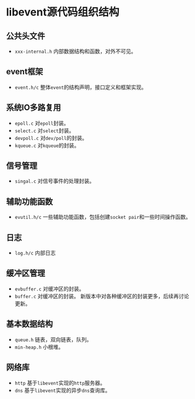 # libevent源代码组织结构
## 公共头文件
* `xxx-internal.h` 内部数据结构和函数，对外不可见。

## event框架
* `event.h/c` 整体`event`的结构声明，接口定义和框架实现。

## 系统IO多路复用
* `epoll.c` 对`epoll`封装。
* `select.c` 对`select`封装。
* `devpoll.c` 对`dev/poll`的封装。
* `kqueue.c` 对`kqueue`的封装。

## 信号管理
* `singal.c` 对信号事件的处理封装。

## 辅助功能函数
* `evutil.h/c` 一些辅助功能函数，包括创建`socket pair`和一些时间操作函数。

## 日志
* `log.h/c` 内部日志

## 缓冲区管理
* `evbuffer.c` 对缓冲区的封装。
* `buffer.c` 对缓冲区的封装。
新版本中对各种缓冲区的封装更多，后续再讨论更新。

## 基本数据结构
* `queue.h` 链表，双向链表，队列。
* `min-heap.h` 小根堆。

## 网络库
* `http` 基于`libevent`实现的`http`服务器。
* `dns` 基于`libevent`实现的异步`dns`查询库。
